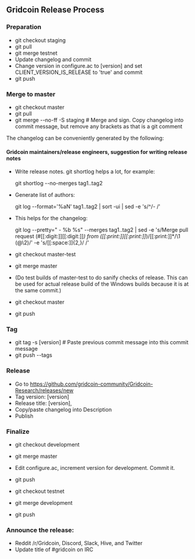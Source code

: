 ## Gridcoin Release Process

### Preparation
 - git checkout staging
 - git pull
 - git merge testnet
 - Update changelog and commit
 - Change version in configure.ac to [version] and set CLIENT_VERSION_IS_RELEASE to 'true' and commit
 - git push

### Merge to master
 - git checkout master
 - git pull
 - git merge --no-ff -S staging   # Merge and sign. Copy changelog into commit message, but remove any brackets as that is a git comment

The changelog can be conveniently generated by the following:

#### Gridcoin maintainers/release engineers, suggestion for writing release notes

 - Write release notes. git shortlog helps a lot, for example:

    git shortlog --no-merges tag1..tag2

 - Generate list of authors:

    git log --format='%aN' tag1..tag2 | sort -ui | sed -e 's/^/- /'

 - This helps for the changelog:
 
    git log --pretty=" - %b %s" --merges tag1..tag2 | sed -e 's/Merge pull request \(#[[:digit:]][[:digit:]]*\) from \([[:print:]][[:print:]]*\)\/[[:print:]]*/\1 (\@\2)/' -e 's/[[:space:]]\{2,\}/ /'

 - git checkout master-test
 - git merge master
 - (Do test builds of master-test to do sanify checks of release. This can be used for actual release build of the Windows builds because it is at the same commit.)
 - git checkout master
 - git push

### Tag
 - git tag -s [version]  # Paste previous commit message into this commit message
 - git push --tags

### Release
 - Go to https://github.com/gridcoin-community/Gridcoin-Research/releases/new
 - Tag version: [version]
 - Release title: [version], <leisure or mandatory as appropriate>
 - Copy/paste changelog into Description
 - Publish

### Finalize
 - git checkout development
 - git merge master
 - Edit configure.ac, increment version for development. Commit it.
 - git push

 - git checkout testnet
 - git merge development
 - git push

### Announce the release:
 - Reddit /r/Gridcoin, Discord, Slack, Hive, and Twitter
 - Update title of #gridcoin on IRC

